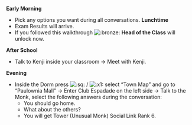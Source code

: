 **Early Morning**

- Pick any options you want during all conversations.
  **Lunchtime**
- Exam Results will arrive.
- If you followed this walkthrough ![:bronze:](/assets/bronze.png) **Head of the Class** will unlock now.

**After School**

- Talk to Kenji inside your classroom -> Meet with Kenji.

**Evening**

- Inside the Dorm press ![:sq:](/assets/square.png) / ![:x1:](/assets/x1.png) select “Town Map” and go to “Paulownia Mall” -> Enter Club Espadade on the left side -> Talk to the Monk, select the following answers during the conversation:
  - You should go home.
  - What about the others?
  - You will get Tower (Unusual Monk) Social Link Rank 6.
